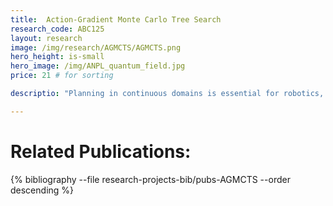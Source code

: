 ```yaml
---
title:  Action-Gradient Monte Carlo Tree Search
research_code: ABC125
layout: research
image: /img/research/AGMCTS/AGMCTS.png
hero_height: is-small
hero_image: /img/ANPL_quantum_field.jpg 
price: 21 # for sorting 

descriptio: "Planning in continuous domains is essential for robotics, autonomous driving, and other physical and real-world systems. While gradient optimization is the backbone of modern AI, integrating it into traditional online planning algorithms has been a longstanding challenge, especially in online MDP and POMDP settings. Our work bridges this gap, unlocking gradient-based optimization within online planners and paving the way for scalable, efficient decision-making in continuous environments."

---
```




<!-- add  youtube and bibliography Here-->



# Related Publications: 
{% bibliography --file research-projects-bib/pubs-AGMCTS --order descending %}

